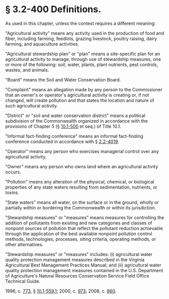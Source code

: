 # § 3.2-400 Definitions.

<p>As used in this chapter, unless the context requires a different meaning:</p><p>"Agricultural activity" means any activity used in the production of food and fiber, including farming, feedlots, grazing livestock, poultry raising, dairy farming, and aquaculture activities.</p><p>"Agricultural stewardship plan" or "plan" means a site-specific plan for an agricultural activity to manage, through use of stewardship measures, one or more of the following: soil, water, plants, plant nutrients, pest controls, wastes, and animals.</p><p>"Board" means the Soil and Water Conservation Board.</p><p>"Complaint" means an allegation made by any person to the Commissioner that an owner's or operator's agricultural activity is creating or, if not changed, will create pollution and that states the location and nature of such agricultural activity.</p><p>"District" or "soil and water conservation district" means a political subdivision of the Commonwealth organized in accordance with the provisions of Chapter 5 (§ <a href='http://law.lis.virginia.gov/vacode/10.1-500/'>10.1-500</a> et seq.) of Title 10.1.</p><p>"Informal fact-finding conference" means an informal fact-finding conference conducted in accordance with § <a href='http://law.lis.virginia.gov/vacode/2.2-4019/'>2.2-4019</a>.</p><p>"Operator" means any person who exercises managerial control over any agricultural activity.</p><p>"Owner" means any person who owns land where an agricultural activity occurs.</p><p>"Pollution" means any alteration of the physical, chemical, or biological properties of any state waters resulting from sedimentation, nutrients, or toxins.</p><p>"State waters" means all water, on the surface or in the ground, wholly or partially within or bordering the Commonwealth or within its jurisdiction.</p><p>"Stewardship measures" or "measures" means measures for controlling the addition of pollutants from existing and new categories and classes of nonpoint sources of pollution that reflect the pollutant reduction achievable through the application of the best available nonpoint pollution control methods, technologies, processes, siting criteria, operating methods, or other alternatives.</p><p>"Stewardship measures" or "measures" includes: (i) agricultural water quality protection management measures described in the Virginia Agricultural Best Management Practices Manual; and (ii) agricultural water quality protection management measures contained in the U.S. Department of Agriculture's Natural Resources Conservation Service Field Office Technical Guide.</p><p>1996, c. <a href='http://lis.virginia.gov/cgi-bin/legp604.exe?961+ful+CHAP0773'>773</a>, § <a href='http://law.lis.virginia.gov/vacode/10.1-559.1/'>10.1-559.1</a>; 2000, c. <a href='http://lis.virginia.gov/cgi-bin/legp604.exe?001+ful+CHAP0973'>973</a>; 2008, c. <a href='http://lis.virginia.gov/cgi-bin/legp604.exe?081+ful+CHAP0860'>860</a>.</p>